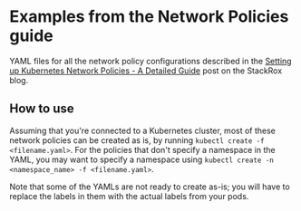 # Examples from the Network Policies guide

YAML files for all the network policy configurations described in the [Setting up Kubernetes Network Policies - A Detailed Guide](https://www.stackrox.com/post/2019/04/setting-up-kubernetes-network-policies-a-detailed-guide/) post on the StackRox blog.

## How to use

Assuming that you're connected to a Kubernetes cluster, most of these network policies can be created as is, by running `kubectl create -f <filename.yaml>`. For the policies that don't specify a namespace in the YAML, you may want to specify a namespace using `kubectl create -n <namespace_name> -f <filename.yaml>`.

Note that some of the YAMLs are not ready to create as-is; you will have to replace the labels in them with the actual labels from your pods.
